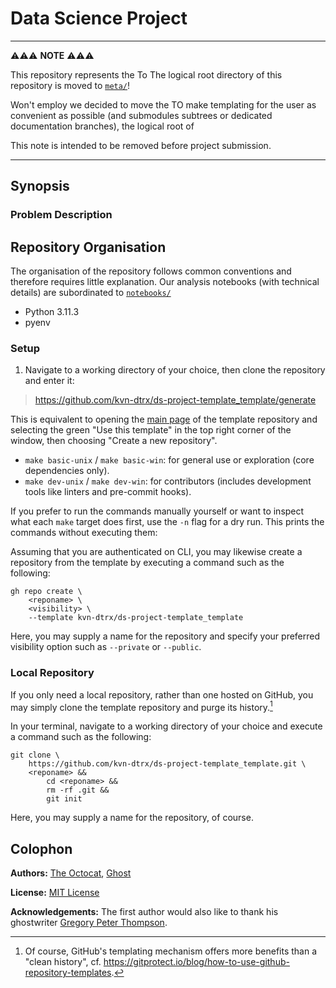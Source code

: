 # Data Science Project
<!-- TODO: Update title -->

---

⚠️⚠️⚠️ **NOTE** ⚠️⚠️⚠️

This repository represents the
To The logical root directory of this repository is moved to [`meta/`](./meta/)!

Won't employ  we decided to move the TO make templating for the user as convenient as possible (and submodules subtrees or dedicated documentation branches), the logical root of 

This note is intended to be removed before project submission.

---

## Synopsis

### Problem Description

<!-- 
TODO: Write this section 

Aspects which can be addressed here:

- Problem:
  - The business/research problem.
  - The objective of the project.
  - Key questions answered.
- Data:
  - Source(s) of data.
  - How to access (if public).
  - Description of columns/features.
  - Size and format.
- Results:
  - Summary of findings (accuracy, metrics, charts).
  - Visuals or links to reports (e.g., PDF, dashboard).
  - Key insights.
-->

## Repository Organisation

The organisation of the repository follows common conventions and therefore requires little explanation. Our analysis notebooks (with technical details) are subordinated to [`notebooks/`](./notebooks/)

- Python 3.11.3
- pyenv

### Setup

1. Navigate to a working directory of your choice, then clone the repository and enter it:

> <https://github.com/kvn-dtrx/ds-project-template_template/generate>

This is equivalent to opening the [main page](https://github.com/kvn-dtrx/ds-project-template_template) of the template repository and selecting the green "Use this template" in the top right corner of the window, then choosing "Create a new repository".

   - `make basic-unix` / `make basic-win`: for general use or exploration (core dependencies only).
   - `make dev-unix` / `make dev-win`: for contributors (includes development tools like linters and pre-commit hooks).

   If you prefer to run the commands manually yourself or want to inspect what each `make` target does first, use the `-n` flag for a dry run. This prints the commands without executing them:

Assuming that you are authenticated on CLI, you may likewise create a repository from the template by executing a command such as the following:

``` shell
gh repo create \
    <reponame> \
    <visibility> \
    --template kvn-dtrx/ds-project-template_template
```

Here, you may supply a name for the repository and specify your preferred visibility option such as `--private` or `--public`.

### Local Repository

If you only need a local repository, rather than one hosted on GitHub, you may simply clone the template repository and purge its history.[^gh-templates]

In your terminal, navigate to a working directory of your choice and execute a command such as the following:

``` shell
git clone \
    https://github.com/kvn-dtrx/ds-project-template_template.git \
    <reponame> &&
        cd <reponame> &&
        rm -rf .git &&
        git init
```

Here, you may supply a name for the repository, of course.

[^gh-templates]: Of course, GitHub's templating mechanism offers more benefits than a "clean history", cf. <https://gitprotect.io/blog/how-to-use-github-repository-templates>.

## Colophon
<!-- TODO: Update section -->

**Authors:** [The Octocat](https://github.com/octocat), [Ghost](https://github.com/ghost)

<!-- **Template:** This repository was created from the [Data Science Project Template](https://github.com/kvn-dtrx/ds-project-template) (by infinite recursion). -->

**License:** [MIT License](license.txt)

**Acknowledgements:** The first author would also like to thank his ghostwriter [Gregory Peter Thompson](https://chatgpt.com).
